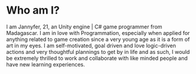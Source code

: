 # Who am I?
I am Jannyfer, 21, an Unity engine | C# game programmer from Madagascar. I am in love with Programmation, especially when applied for anything related to game creation since a very young age as it is a form of art in my eyes. I am self-motivated, goal driven and love logic-driven actions and very thoughtful plannings to get by in life and as such, I would be extremely thrilled to work and collaborate with like minded people and have new learning experiences.
